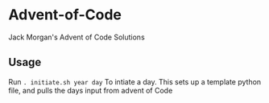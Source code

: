 # Advent-of-Code
 Jack Morgan's Advent of Code Solutions

## Usage
Run
`. initiate.sh year day`
To intiate a day. This sets up a template python file, and pulls the days input from advent of Code

